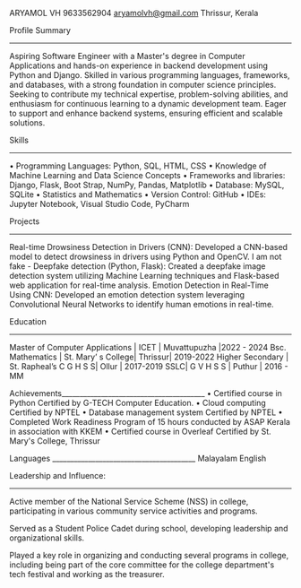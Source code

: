 	
ARYAMOL VH
9633562904
aryamolvh@gmail.com
Thrissur, Kerala

Profile Summary
________________________________________
Aspiring Software Engineer with a Master's degree in Computer Applications and hands-on experience in backend development using Python and Django.
Skilled in various programming languages, frameworks, and databases, with a strong foundation in computer science principles. Seeking to contribute
my technical expertise, problem-solving abilities, and enthusiasm for continuous learning to a dynamic development team. Eager to support and enhance
backend systems, ensuring efficient and scalable solutions.

Skills
________________________________________
•	Programming Languages: Python, SQL, HTML, CSS 
•	Knowledge of Machine Learning and Data Science Concepts 
•	Frameworks and libraries: Django, Flask, Boot Strap, NumPy, Pandas, Matplotlib
•	Database: MySQL, SQLite 
•	Statistics and Mathematics 
•	Version Control: GitHub 
•	IDEs: Jupyter Notebook, Visual Studio Code, PyCharm 

Projects
________________________________________
Real-time Drowsiness Detection in Drivers (CNN): 
Developed a CNN-based model to detect drowsiness in drivers using Python and OpenCV.
I am not fake - Deepfake detection (Python, Flask): 
Created a deepfake image detection system utilizing Machine Learning techniques and Flask-based web application for real-time analysis.
Emotion Detection in Real-Time Using CNN:
 Developed an emotion detection system leveraging Convolutional Neural Networks to identify human emotions in real-time.


Education
________________________________________
Master of Computer Applications | ICET | Muvattupuzha |2022 - 2024 
Bsc. Mathematics | St. Mary’ s College| Thrissur| 2019-2022
Higher Secondary | St. Rapheal’s C G H S S| Ollur | 2017-2019 
SSLC| G V H S S | Puthur | 2016 - MM 

Achievements________________________________________
•	Certified course in Python Certified by G-TECH Computer Education. 
•	Cloud computing Certified by NPTEL 
•	Database management system Certified by NPTEL 
•	Completed Work Readiness Program of 15 hours conducted by ASAP Kerala in association with KKEM 
•	Certified course in Overleaf Certified by St. Mary's College, Thrissur

Languages   ________________________________________
Malayalam   English

Leadership and Influence:
________________________________________
Active member of the National Service Scheme (NSS) in college, participating in various community service activities and programs.

Served as a Student Police Cadet during school, developing leadership and organizational skills.

Played a key role in organizing and conducting several programs in college, including being part of the core committee for the college
department's tech festival and working as the treasurer.




